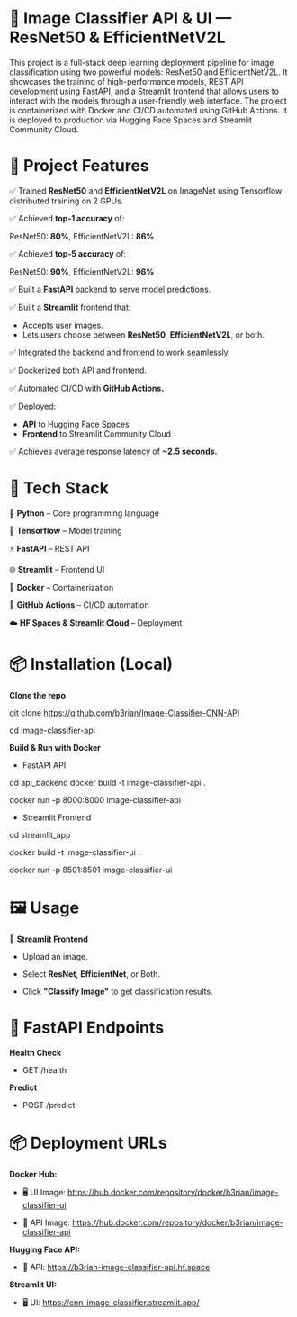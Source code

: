 # 🧠 Image Classifier API & UI — ResNet50 & EfficientNetV2L

This project is a full-stack deep learning deployment pipeline for image classification using two powerful models: ResNet50 and EfficientNetV2L. It showcases the training of high-performance models, REST API development using FastAPI, and a Streamlit frontend that allows users to interact with the models through a user-friendly web interface. The project is containerized with Docker and CI/CD automated using GitHub Actions. It is deployed to production via Hugging Face Spaces and Streamlit Community Cloud.

# 🚀 Project Features

✅ Trained **ResNet50** and **EfficientNetV2L** on ImageNet using Tensorflow distributed training on 2 GPUs.

✅ Achieved **top-1 accuracy** of:

ResNet50: **80%**, EfficientNetV2L: **86%**

✅ Achieved **top-5 accuracy** of:

ResNet50: **90%**, EfficientNetV2L: **96%**

✅ Built a **FastAPI** backend to serve model predictions.

✅ Built a **Streamlit** frontend that:
  - Accepts user images.
  - Lets users choose between **ResNet50**, **EfficientNetV2L**, or both.

✅ Integrated the backend and frontend to work seamlessly.

✅ Dockerized both API and frontend.

✅ Automated CI/CD with **GitHub Actions.**

✅ Deployed:

   - **API** to Hugging Face Spaces
   - **Frontend** to Streamlit Community Cloud

✅ Achieves average response latency of **~2.5 seconds.**

# 🔧 Tech Stack

🐍 **Python** – Core programming language

🧠 **Tensorflow** – Model training

⚡ **FastAPI** – REST API

🌐 **Streamlit** – Frontend UI

🐳 **Docker** – Containerization

🔁 **GitHub Actions** – CI/CD automation

☁️ **HF Spaces & Streamlit Cloud** – Deployment

# 📦 Installation (Local)

**Clone the repo**

git clone https://github.com/b3rian/Image-Classifier-CNN-API

cd image-classifier-api

**Build & Run with Docker**

- FastAPI API

cd api_backend
docker build -t image-classifier-api .

docker run -p 8000:8000 image-classifier-api

- Streamlit Frontend

cd streamlit_app

docker build -t image-classifier-ui .

docker run -p 8501:8501 image-classifier-ui

# 🖼️ Usage

🔁 **Streamlit Frontend**

- Upload an image.

- Select **ResNet**, **EfficientNet**, or Both.

- Click **"Classify Image"** to get classification results.

# 🔌 FastAPI Endpoints

**Health Check**

- GET  /health

**Predict**

- POST /predict

# 📦 Deployment URLs

**Docker Hub:** 

-  🖥️ UI Image: https://hub.docker.com/repository/docker/b3rian/image-classifier-ui

- 🧠 API Image: https://hub.docker.com/repository/docker/b3rian/image-classifier-api

**Hugging Face API:**

- 🧠 API: https://b3rian-image-classifier-api.hf.space

**Streamlit UI:**

- 🖥️ UI: https://cnn-image-classifier.streamlit.app/